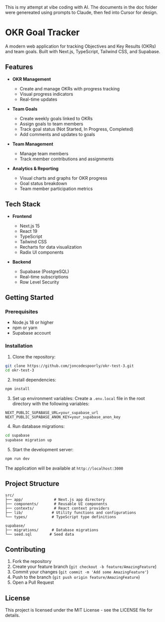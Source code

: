 This is my attempt at vibe coding with AI. The documents in the doc folder were genereated using prompts to Claude, then fed into Cursor for design. 

# OKR Goal Tracker

A modern web application for tracking Objectives and Key Results (OKRs) and team goals. Built with Next.js, TypeScript, Tailwind CSS, and Supabase.

## Features

- **OKR Management**
  - Create and manage OKRs with progress tracking
  - Visual progress indicators
  - Real-time updates

- **Team Goals**
  - Create weekly goals linked to OKRs
  - Assign goals to team members
  - Track goal status (Not Started, In Progress, Completed)
  - Add comments and updates to goals

- **Team Management**
  - Manage team members
  - Track member contributions and assignments

- **Analytics & Reporting**
  - Visual charts and graphs for OKR progress
  - Goal status breakdown
  - Team member participation metrics

## Tech Stack

- **Frontend**
  - Next.js 15
  - React 19
  - TypeScript
  - Tailwind CSS
  - Recharts for data visualization
  - Radix UI components

- **Backend**
  - Supabase (PostgreSQL)
  - Real-time subscriptions
  - Row Level Security

## Getting Started

### Prerequisites

- Node.js 18 or higher
- npm or yarn
- Supabase account

### Installation

1. Clone the repository:
```bash
git clone https://github.com/joncodespoorly/okr-test-3.git
cd okr-test-3
```

2. Install dependencies:
```bash
npm install
```

3. Set up environment variables:
Create a `.env.local` file in the root directory with the following variables:
```
NEXT_PUBLIC_SUPABASE_URL=your_supabase_url
NEXT_PUBLIC_SUPABASE_ANON_KEY=your_supabase_anon_key
```

4. Run database migrations:
```bash
cd supabase
supabase migration up
```

5. Start the development server:
```bash
npm run dev
```

The application will be available at `http://localhost:3000`

## Project Structure

```
src/
├── app/              # Next.js app directory
├── components/       # Reusable UI components
├── contexts/         # React context providers
├── lib/             # Utility functions and configurations
└── types/           # TypeScript type definitions

supabase/
├── migrations/      # Database migrations
└── seed.sql        # Seed data
```

## Contributing

1. Fork the repository
2. Create your feature branch (`git checkout -b feature/AmazingFeature`)
3. Commit your changes (`git commit -m 'Add some AmazingFeature'`)
4. Push to the branch (`git push origin feature/AmazingFeature`)
5. Open a Pull Request

## License

This project is licensed under the MIT License - see the LICENSE file for details. 
